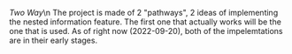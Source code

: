 *Two Way*\n
The project is made of 2 "pathways", 2 ideas of implementing the nested information feature. The first one that actually works will be the one that is used.
As of right now (2022-09-20), both of the impelemtations are in their early stages. 
